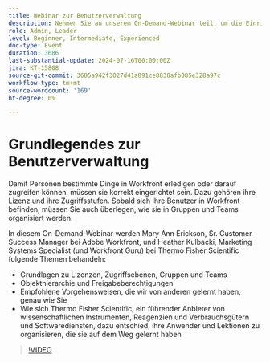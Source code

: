 ```yaml
---
title: Webinar zur Benutzerverwaltung
description: Nehmen Sie an unserem On-Demand-Webinar teil, um die Einrichtung und Organisation von Workfront-Benutzern zu meistern. Erfahren Sie von Thermo Fisher Scientific und Adobe Workfront-Experten mehr über Lizenzen, Zugriffsebenen, Gruppen, Teams, Objekthierarchien, Berechtigungen zur Freigabe und Best Practices für eine effektive Benutzerverwaltung.
role: Admin, Leader
level: Beginner, Intermediate, Experienced
doc-type: Event
duration: 3686
last-substantial-update: 2024-07-16T00:00:00Z
jira: KT-15808
source-git-commit: 3685a942f3027d41a891ce8830afb085e328a97c
workflow-type: tm+mt
source-wordcount: '169'
ht-degree: 0%

---
```



# Grundlegendes zur Benutzerverwaltung

Damit Personen bestimmte Dinge in Workfront erledigen oder darauf zugreifen können, müssen sie korrekt eingerichtet sein. Dazu gehören ihre Lizenz und ihre Zugriffsstufen. Sobald sich Ihre Benutzer in Workfront befinden, müssen Sie auch überlegen, wie sie in Gruppen und Teams organisiert werden.

In diesem On-Demand-Webinar werden Mary Ann Erickson, Sr. Customer Success Manager bei Adobe Workfront, und Heather Kulbacki, Marketing Systems Specialist (und Workfront Guru) bei Thermo Fisher Scientific folgende Themen behandeln:

* Grundlagen zu Lizenzen, Zugriffsebenen, Gruppen und Teams
* Objekthierarchie und Freigabeberechtigungen
* Empfohlene Vorgehensweisen, die wir von anderen gelernt haben, genau wie Sie
* Wie sich Thermo Fisher Scientific, ein führender Anbieter von wissenschaftlichen Instrumenten, Reagenzien und Verbrauchsgütern und Softwarediensten, dazu entschied, ihre Anwender und Lektionen zu organisieren, die sie auf dem Weg gelernt haben

>[!VIDEO](https://video.tv.adobe.com/v/3431001/?learn=on)
